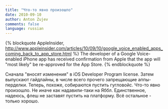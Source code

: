 ```yaml
---
title: "Что-то явно произошло"
date: 2010-09-10
author: Anton Zujev
comments: false
language: russian
---
```


{% blockquote AppleInsider, http://www.appleinsider.com/articles/10/09/10/google_voice_enabled_apps_coming_back_to_app_store.html %}
The developer of a Google Voice-enabled iPhone app has received confirmation from Apple that the app will "most likely" be re-approved for the App Store.
{% endblockquote %}

Сначала "вносят изменения" в iOS Developer Program license. Затем выпускают гайдлайны, в числе всего прочего запрещающие аппы-перделки. Теперь, похоже, собираются пустить гугловойс. Что-то явно произошло. Не иначе как надавили-таки на Яббл. Единственное, надеюсь, флеш не заставят пустить на платформу. Всё остальное - только хорошо.